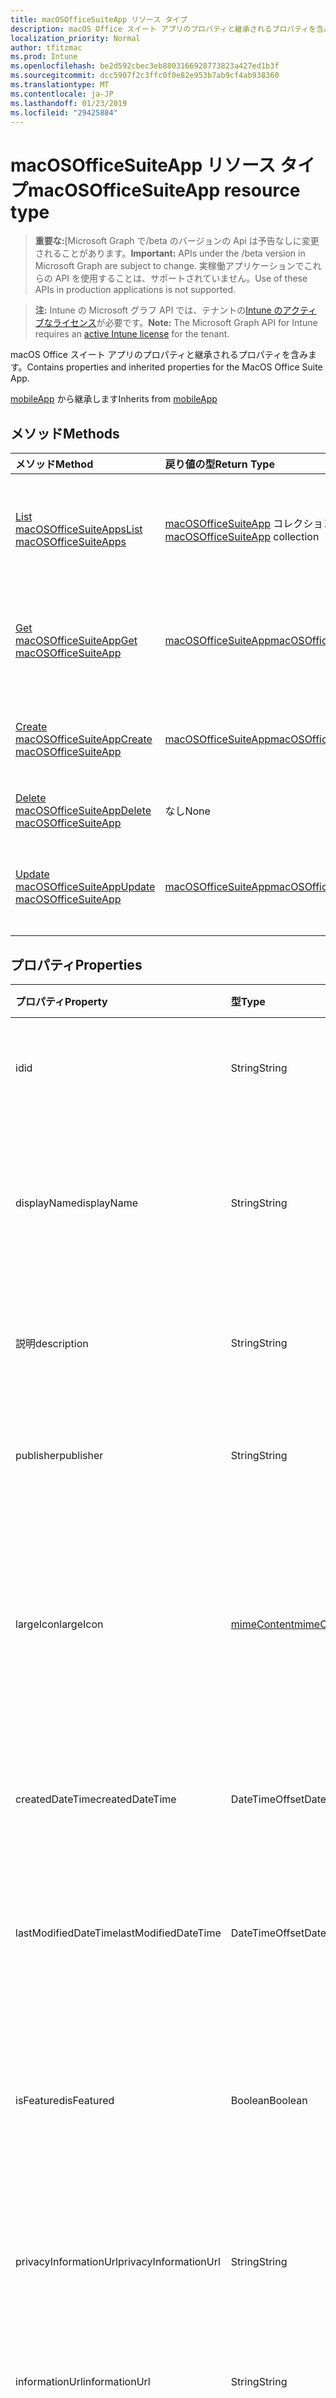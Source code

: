 ```yaml
---
title: macOSOfficeSuiteApp リソース タイプ
description: macOS Office スイート アプリのプロパティと継承されるプロパティを含みます。
localization_priority: Normal
author: tfitzmac
ms.prod: Intune
ms.openlocfilehash: be2d592cbec3eb8803166928773823a427ed1b3f
ms.sourcegitcommit: dcc5907f2c3ffc0f0e82e953b7ab9cf4ab938360
ms.translationtype: MT
ms.contentlocale: ja-JP
ms.lasthandoff: 01/23/2019
ms.locfileid: "29425884"
---
```

# <a name="macosofficesuiteapp-resource-type"></a><span data-ttu-id="11eb9-103">macOSOfficeSuiteApp リソース タイプ</span><span class="sxs-lookup"><span data-stu-id="11eb9-103">macOSOfficeSuiteApp resource type</span></span>

> <span data-ttu-id="11eb9-104">**重要な:**[Microsoft Graph で/beta のバージョンの Api は予告なしに変更されることがあります。</span><span class="sxs-lookup"><span data-stu-id="11eb9-104">**Important:** APIs under the /beta version in Microsoft Graph are subject to change.</span></span> <span data-ttu-id="11eb9-105">実稼働アプリケーションでこれらの API を使用することは、サポートされていません。</span><span class="sxs-lookup"><span data-stu-id="11eb9-105">Use of these APIs in production applications is not supported.</span></span>

> <span data-ttu-id="11eb9-106">**注:** Intune の Microsoft グラフ API では、テナントの[Intune のアクティブなライセンス](https://go.microsoft.com/fwlink/?linkid=839381)が必要です。</span><span class="sxs-lookup"><span data-stu-id="11eb9-106">**Note:** The Microsoft Graph API for Intune requires an [active Intune license](https://go.microsoft.com/fwlink/?linkid=839381) for the tenant.</span></span>

<span data-ttu-id="11eb9-107">macOS Office スイート アプリのプロパティと継承されるプロパティを含みます。</span><span class="sxs-lookup"><span data-stu-id="11eb9-107">Contains properties and inherited properties for the MacOS Office Suite App.</span></span>


<span data-ttu-id="11eb9-108">[mobileApp](../resources/intune-apps-mobileapp.md) から継承します</span><span class="sxs-lookup"><span data-stu-id="11eb9-108">Inherits from [mobileApp](../resources/intune-apps-mobileapp.md)</span></span>

## <a name="methods"></a><span data-ttu-id="11eb9-109">メソッド</span><span class="sxs-lookup"><span data-stu-id="11eb9-109">Methods</span></span>
|<span data-ttu-id="11eb9-110">メソッド</span><span class="sxs-lookup"><span data-stu-id="11eb9-110">Method</span></span>|<span data-ttu-id="11eb9-111">戻り値の型</span><span class="sxs-lookup"><span data-stu-id="11eb9-111">Return Type</span></span>|<span data-ttu-id="11eb9-112">説明</span><span class="sxs-lookup"><span data-stu-id="11eb9-112">Description</span></span>|
|:---|:---|:---|
|[<span data-ttu-id="11eb9-113">List macOSOfficeSuiteApps</span><span class="sxs-lookup"><span data-stu-id="11eb9-113">List macOSOfficeSuiteApps</span></span>](../api/intune-apps-macosofficesuiteapp-list.md)|<span data-ttu-id="11eb9-114">[macOSOfficeSuiteApp](../resources/intune-apps-macosofficesuiteapp.md) コレクション</span><span class="sxs-lookup"><span data-stu-id="11eb9-114">[macOSOfficeSuiteApp](../resources/intune-apps-macosofficesuiteapp.md) collection</span></span>|<span data-ttu-id="11eb9-115">[macOSOfficeSuiteApp](../resources/intune-apps-macosofficesuiteapp.md) オブジェクトのプロパティとリレーションシップをリストします。</span><span class="sxs-lookup"><span data-stu-id="11eb9-115">List properties and relationships of the [macOSOfficeSuiteApp](../resources/intune-apps-macosofficesuiteapp.md) objects.</span></span>|
|[<span data-ttu-id="11eb9-116">Get macOSOfficeSuiteApp</span><span class="sxs-lookup"><span data-stu-id="11eb9-116">Get macOSOfficeSuiteApp</span></span>](../api/intune-apps-macosofficesuiteapp-get.md)|[<span data-ttu-id="11eb9-117">macOSOfficeSuiteApp</span><span class="sxs-lookup"><span data-stu-id="11eb9-117">macOSOfficeSuiteApp</span></span>](../resources/intune-apps-macosofficesuiteapp.md)|<span data-ttu-id="11eb9-118">[macOSOfficeSuiteApp](../resources/intune-apps-macosofficesuiteapp.md) オブジェクトのプロパティとリレーションシップを読み取ります。</span><span class="sxs-lookup"><span data-stu-id="11eb9-118">Read properties and relationships of the [macOSOfficeSuiteApp](../resources/intune-apps-macosofficesuiteapp.md) object.</span></span>|
|[<span data-ttu-id="11eb9-119">Create macOSOfficeSuiteApp</span><span class="sxs-lookup"><span data-stu-id="11eb9-119">Create macOSOfficeSuiteApp</span></span>](../api/intune-apps-macosofficesuiteapp-create.md)|[<span data-ttu-id="11eb9-120">macOSOfficeSuiteApp</span><span class="sxs-lookup"><span data-stu-id="11eb9-120">macOSOfficeSuiteApp</span></span>](../resources/intune-apps-macosofficesuiteapp.md)|<span data-ttu-id="11eb9-121">新しい [macOSOfficeSuiteApp](../resources/intune-apps-macosofficesuiteapp.md) オブジェクトを作成します。</span><span class="sxs-lookup"><span data-stu-id="11eb9-121">Create a new [macOSOfficeSuiteApp](../resources/intune-apps-macosofficesuiteapp.md) object.</span></span>|
|[<span data-ttu-id="11eb9-122">Delete macOSOfficeSuiteApp</span><span class="sxs-lookup"><span data-stu-id="11eb9-122">Delete macOSOfficeSuiteApp</span></span>](../api/intune-apps-macosofficesuiteapp-delete.md)|<span data-ttu-id="11eb9-123">なし</span><span class="sxs-lookup"><span data-stu-id="11eb9-123">None</span></span>|<span data-ttu-id="11eb9-124">[macOSOfficeSuiteApp](../resources/intune-apps-macosofficesuiteapp.md) を削除します。</span><span class="sxs-lookup"><span data-stu-id="11eb9-124">Deletes a [macOSOfficeSuiteApp](../resources/intune-apps-macosofficesuiteapp.md).</span></span>|
|[<span data-ttu-id="11eb9-125">Update macOSOfficeSuiteApp</span><span class="sxs-lookup"><span data-stu-id="11eb9-125">Update macOSOfficeSuiteApp</span></span>](../api/intune-apps-macosofficesuiteapp-update.md)|[<span data-ttu-id="11eb9-126">macOSOfficeSuiteApp</span><span class="sxs-lookup"><span data-stu-id="11eb9-126">macOSOfficeSuiteApp</span></span>](../resources/intune-apps-macosofficesuiteapp.md)|<span data-ttu-id="11eb9-127">[macOSOfficeSuiteApp](../resources/intune-apps-macosofficesuiteapp.md) オブジェクトのプロパティを更新します。</span><span class="sxs-lookup"><span data-stu-id="11eb9-127">Update the properties of a [macOSOfficeSuiteApp](../resources/intune-apps-macosofficesuiteapp.md) object.</span></span>|

## <a name="properties"></a><span data-ttu-id="11eb9-128">プロパティ</span><span class="sxs-lookup"><span data-stu-id="11eb9-128">Properties</span></span>
|<span data-ttu-id="11eb9-129">プロパティ</span><span class="sxs-lookup"><span data-stu-id="11eb9-129">Property</span></span>|<span data-ttu-id="11eb9-130">型</span><span class="sxs-lookup"><span data-stu-id="11eb9-130">Type</span></span>|<span data-ttu-id="11eb9-131">説明</span><span class="sxs-lookup"><span data-stu-id="11eb9-131">Description</span></span>|
|:---|:---|:---|
|<span data-ttu-id="11eb9-132">id</span><span class="sxs-lookup"><span data-stu-id="11eb9-132">id</span></span>|<span data-ttu-id="11eb9-133">String</span><span class="sxs-lookup"><span data-stu-id="11eb9-133">String</span></span>|<span data-ttu-id="11eb9-134">エンティティのキー。</span><span class="sxs-lookup"><span data-stu-id="11eb9-134">Key of the entity.</span></span> <span data-ttu-id="11eb9-135">[mobileApp](../resources/intune-apps-mobileapp.md) から継承します</span><span class="sxs-lookup"><span data-stu-id="11eb9-135">Inherited from [mobileApp](../resources/intune-apps-mobileapp.md)</span></span>|
|<span data-ttu-id="11eb9-136">displayName</span><span class="sxs-lookup"><span data-stu-id="11eb9-136">displayName</span></span>|<span data-ttu-id="11eb9-137">String</span><span class="sxs-lookup"><span data-stu-id="11eb9-137">String</span></span>|<span data-ttu-id="11eb9-138">管理者が提供またはインポートしたアプリのタイトル。</span><span class="sxs-lookup"><span data-stu-id="11eb9-138">The admin provided or imported title of the app.</span></span> <span data-ttu-id="11eb9-139">[mobileApp](../resources/intune-apps-mobileapp.md) から継承します</span><span class="sxs-lookup"><span data-stu-id="11eb9-139">Inherited from [mobileApp](../resources/intune-apps-mobileapp.md)</span></span>|
|<span data-ttu-id="11eb9-140">説明</span><span class="sxs-lookup"><span data-stu-id="11eb9-140">description</span></span>|<span data-ttu-id="11eb9-141">String</span><span class="sxs-lookup"><span data-stu-id="11eb9-141">String</span></span>|<span data-ttu-id="11eb9-142">アプリの説明。</span><span class="sxs-lookup"><span data-stu-id="11eb9-142">The description of the app.</span></span> <span data-ttu-id="11eb9-143">[mobileApp](../resources/intune-apps-mobileapp.md) から継承します</span><span class="sxs-lookup"><span data-stu-id="11eb9-143">Inherited from [mobileApp](../resources/intune-apps-mobileapp.md)</span></span>|
|<span data-ttu-id="11eb9-144">publisher</span><span class="sxs-lookup"><span data-stu-id="11eb9-144">publisher</span></span>|<span data-ttu-id="11eb9-145">String</span><span class="sxs-lookup"><span data-stu-id="11eb9-145">String</span></span>|<span data-ttu-id="11eb9-146">アプリの発行元。</span><span class="sxs-lookup"><span data-stu-id="11eb9-146">The publisher of the app.</span></span> <span data-ttu-id="11eb9-147">[mobileApp](../resources/intune-apps-mobileapp.md) から継承します</span><span class="sxs-lookup"><span data-stu-id="11eb9-147">Inherited from [mobileApp](../resources/intune-apps-mobileapp.md)</span></span>|
|<span data-ttu-id="11eb9-148">largeIcon</span><span class="sxs-lookup"><span data-stu-id="11eb9-148">largeIcon</span></span>|[<span data-ttu-id="11eb9-149">mimeContent</span><span class="sxs-lookup"><span data-stu-id="11eb9-149">mimeContent</span></span>](../resources/intune-shared-mimecontent.md)|<span data-ttu-id="11eb9-150">アプリの詳細に表示され、アイコンのアップロードに使用される大きなアイコン。</span><span class="sxs-lookup"><span data-stu-id="11eb9-150">The large icon, to be displayed in the app details and used for upload of the icon.</span></span> <span data-ttu-id="11eb9-151">[mobileApp](../resources/intune-apps-mobileapp.md) から継承します</span><span class="sxs-lookup"><span data-stu-id="11eb9-151">Inherited from [mobileApp](../resources/intune-apps-mobileapp.md)</span></span>|
|<span data-ttu-id="11eb9-152">createdDateTime</span><span class="sxs-lookup"><span data-stu-id="11eb9-152">createdDateTime</span></span>|<span data-ttu-id="11eb9-153">DateTimeOffset</span><span class="sxs-lookup"><span data-stu-id="11eb9-153">DateTimeOffset</span></span>|<span data-ttu-id="11eb9-154">アプリが作成された日時。</span><span class="sxs-lookup"><span data-stu-id="11eb9-154">The date and time the app was created.</span></span> <span data-ttu-id="11eb9-155">[mobileApp](../resources/intune-apps-mobileapp.md) から継承します</span><span class="sxs-lookup"><span data-stu-id="11eb9-155">Inherited from [mobileApp](../resources/intune-apps-mobileapp.md)</span></span>|
|<span data-ttu-id="11eb9-156">lastModifiedDateTime</span><span class="sxs-lookup"><span data-stu-id="11eb9-156">lastModifiedDateTime</span></span>|<span data-ttu-id="11eb9-157">DateTimeOffset</span><span class="sxs-lookup"><span data-stu-id="11eb9-157">DateTimeOffset</span></span>|<span data-ttu-id="11eb9-158">アプリが最後に変更された日時。</span><span class="sxs-lookup"><span data-stu-id="11eb9-158">The date and time the app was last modified.</span></span> <span data-ttu-id="11eb9-159">[mobileApp](../resources/intune-apps-mobileapp.md) から継承します</span><span class="sxs-lookup"><span data-stu-id="11eb9-159">Inherited from [mobileApp](../resources/intune-apps-mobileapp.md)</span></span>|
|<span data-ttu-id="11eb9-160">isFeatured</span><span class="sxs-lookup"><span data-stu-id="11eb9-160">isFeatured</span></span>|<span data-ttu-id="11eb9-161">Boolean</span><span class="sxs-lookup"><span data-stu-id="11eb9-161">Boolean</span></span>|<span data-ttu-id="11eb9-162">アプリが管理者のおすすめとしてマークされたかどうかを示す値。[mobileApp](../resources/intune-apps-mobileapp.md) から継承します</span><span class="sxs-lookup"><span data-stu-id="11eb9-162">The value indicating whether the app is marked as featured by the admin. Inherited from [mobileApp](../resources/intune-apps-mobileapp.md)</span></span>|
|<span data-ttu-id="11eb9-163">privacyInformationUrl</span><span class="sxs-lookup"><span data-stu-id="11eb9-163">privacyInformationUrl</span></span>|<span data-ttu-id="11eb9-164">String</span><span class="sxs-lookup"><span data-stu-id="11eb9-164">String</span></span>|<span data-ttu-id="11eb9-165">プライバシーに関する声明の URL。</span><span class="sxs-lookup"><span data-stu-id="11eb9-165">The privacy statement Url.</span></span> <span data-ttu-id="11eb9-166">[mobileApp](../resources/intune-apps-mobileapp.md) から継承します</span><span class="sxs-lookup"><span data-stu-id="11eb9-166">Inherited from [mobileApp](../resources/intune-apps-mobileapp.md)</span></span>|
|<span data-ttu-id="11eb9-167">informationUrl</span><span class="sxs-lookup"><span data-stu-id="11eb9-167">informationUrl</span></span>|<span data-ttu-id="11eb9-168">String</span><span class="sxs-lookup"><span data-stu-id="11eb9-168">String</span></span>|<span data-ttu-id="11eb9-169">詳細情報の URL。</span><span class="sxs-lookup"><span data-stu-id="11eb9-169">The more information Url.</span></span> <span data-ttu-id="11eb9-170">[mobileApp](../resources/intune-apps-mobileapp.md) から継承します</span><span class="sxs-lookup"><span data-stu-id="11eb9-170">Inherited from [mobileApp](../resources/intune-apps-mobileapp.md)</span></span>|
|<span data-ttu-id="11eb9-171">owner</span><span class="sxs-lookup"><span data-stu-id="11eb9-171">owner</span></span>|<span data-ttu-id="11eb9-172">String</span><span class="sxs-lookup"><span data-stu-id="11eb9-172">String</span></span>|<span data-ttu-id="11eb9-173">アプリの所有者。</span><span class="sxs-lookup"><span data-stu-id="11eb9-173">The owner of the app.</span></span> <span data-ttu-id="11eb9-174">[mobileApp](../resources/intune-apps-mobileapp.md) から継承します</span><span class="sxs-lookup"><span data-stu-id="11eb9-174">Inherited from [mobileApp](../resources/intune-apps-mobileapp.md)</span></span>|
|<span data-ttu-id="11eb9-175">developer</span><span class="sxs-lookup"><span data-stu-id="11eb9-175">developer</span></span>|<span data-ttu-id="11eb9-176">String</span><span class="sxs-lookup"><span data-stu-id="11eb9-176">String</span></span>|<span data-ttu-id="11eb9-177">アプリの開発者。</span><span class="sxs-lookup"><span data-stu-id="11eb9-177">The developer of the app.</span></span> <span data-ttu-id="11eb9-178">[mobileApp](../resources/intune-apps-mobileapp.md) から継承します</span><span class="sxs-lookup"><span data-stu-id="11eb9-178">Inherited from [mobileApp](../resources/intune-apps-mobileapp.md)</span></span>|
|<span data-ttu-id="11eb9-179">notes</span><span class="sxs-lookup"><span data-stu-id="11eb9-179">notes</span></span>|<span data-ttu-id="11eb9-180">String</span><span class="sxs-lookup"><span data-stu-id="11eb9-180">String</span></span>|<span data-ttu-id="11eb9-181">アプリ用のメモ。</span><span class="sxs-lookup"><span data-stu-id="11eb9-181">Notes for the app.</span></span> <span data-ttu-id="11eb9-182">[mobileApp](../resources/intune-apps-mobileapp.md) から継承します</span><span class="sxs-lookup"><span data-stu-id="11eb9-182">Inherited from [mobileApp](../resources/intune-apps-mobileapp.md)</span></span>|
|<span data-ttu-id="11eb9-183">uploadState</span><span class="sxs-lookup"><span data-stu-id="11eb9-183">uploadState</span></span>|<span data-ttu-id="11eb9-184">Int32</span><span class="sxs-lookup"><span data-stu-id="11eb9-184">Int32</span></span>|<span data-ttu-id="11eb9-185">アップロードの状態です。</span><span class="sxs-lookup"><span data-stu-id="11eb9-185">The upload state.</span></span> <span data-ttu-id="11eb9-186">[mobileApp](../resources/intune-apps-mobileapp.md) から継承します</span><span class="sxs-lookup"><span data-stu-id="11eb9-186">Inherited from [mobileApp](../resources/intune-apps-mobileapp.md)</span></span>|
|<span data-ttu-id="11eb9-187">publishingState</span><span class="sxs-lookup"><span data-stu-id="11eb9-187">publishingState</span></span>|[<span data-ttu-id="11eb9-188">mobileAppPublishingState</span><span class="sxs-lookup"><span data-stu-id="11eb9-188">mobileAppPublishingState</span></span>](../resources/intune-apps-mobileapppublishingstate.md)|<span data-ttu-id="11eb9-189">アプリの発行の状態。</span><span class="sxs-lookup"><span data-stu-id="11eb9-189">The publishing state for the app.</span></span> <span data-ttu-id="11eb9-190">アプリが発行されていない限り、アプリを割り当てることができません。</span><span class="sxs-lookup"><span data-stu-id="11eb9-190">The app cannot be assigned unless the app is published.</span></span> <span data-ttu-id="11eb9-191">[MobileApp](../resources/intune-apps-mobileapp.md)から継承されます。</span><span class="sxs-lookup"><span data-stu-id="11eb9-191">Inherited from [mobileApp](../resources/intune-apps-mobileapp.md).</span></span> <span data-ttu-id="11eb9-192">可能な値は、`notPublished`、`processing`、`published` です。</span><span class="sxs-lookup"><span data-stu-id="11eb9-192">Possible values are: `notPublished`, `processing`, `published`.</span></span>|
|<span data-ttu-id="11eb9-193">isAssigned</span><span class="sxs-lookup"><span data-stu-id="11eb9-193">isAssigned</span></span>|<span data-ttu-id="11eb9-194">Boolean</span><span class="sxs-lookup"><span data-stu-id="11eb9-194">Boolean</span></span>|<span data-ttu-id="11eb9-195">アプリケーションが少なくとも 1 つのグループに割り当てられているかどうかを示す値です。</span><span class="sxs-lookup"><span data-stu-id="11eb9-195">The value indicating whether the app is assigned to at least one group.</span></span> <span data-ttu-id="11eb9-196">[mobileApp](../resources/intune-apps-mobileapp.md) から継承します</span><span class="sxs-lookup"><span data-stu-id="11eb9-196">Inherited from [mobileApp](../resources/intune-apps-mobileapp.md)</span></span>|
|<span data-ttu-id="11eb9-197">roleScopeTagIds</span><span class="sxs-lookup"><span data-stu-id="11eb9-197">roleScopeTagIds</span></span>|<span data-ttu-id="11eb9-198">String コレクション</span><span class="sxs-lookup"><span data-stu-id="11eb9-198">String collection</span></span>|<span data-ttu-id="11eb9-199">このモバイル アプリケーションのスコープのタグ id の一覧です。</span><span class="sxs-lookup"><span data-stu-id="11eb9-199">List of scope tag ids for this mobile app.</span></span> <span data-ttu-id="11eb9-200">[mobileApp](../resources/intune-apps-mobileapp.md) から継承します</span><span class="sxs-lookup"><span data-stu-id="11eb9-200">Inherited from [mobileApp](../resources/intune-apps-mobileapp.md)</span></span>|

## <a name="relationships"></a><span data-ttu-id="11eb9-201">リレーションシップ</span><span class="sxs-lookup"><span data-stu-id="11eb9-201">Relationships</span></span>
|<span data-ttu-id="11eb9-202">リレーションシップ</span><span class="sxs-lookup"><span data-stu-id="11eb9-202">Relationship</span></span>|<span data-ttu-id="11eb9-203">型</span><span class="sxs-lookup"><span data-stu-id="11eb9-203">Type</span></span>|<span data-ttu-id="11eb9-204">説明</span><span class="sxs-lookup"><span data-stu-id="11eb9-204">Description</span></span>|
|:---|:---|:---|
|<span data-ttu-id="11eb9-205">categories</span><span class="sxs-lookup"><span data-stu-id="11eb9-205">categories</span></span>|<span data-ttu-id="11eb9-206">[mobileAppCategory](../resources/intune-apps-mobileappcategory.md) コレクション</span><span class="sxs-lookup"><span data-stu-id="11eb9-206">[mobileAppCategory](../resources/intune-apps-mobileappcategory.md) collection</span></span>|<span data-ttu-id="11eb9-207">このアプリのカテゴリのリスト。</span><span class="sxs-lookup"><span data-stu-id="11eb9-207">The list of categories for this app.</span></span> <span data-ttu-id="11eb9-208">[mobileApp](../resources/intune-apps-mobileapp.md) から継承します</span><span class="sxs-lookup"><span data-stu-id="11eb9-208">Inherited from [mobileApp](../resources/intune-apps-mobileapp.md)</span></span>|
|<span data-ttu-id="11eb9-209">assignments</span><span class="sxs-lookup"><span data-stu-id="11eb9-209">assignments</span></span>|<span data-ttu-id="11eb9-210">[mobileAppAssignment](../resources/intune-apps-mobileappassignment.md) コレクション</span><span class="sxs-lookup"><span data-stu-id="11eb9-210">[mobileAppAssignment](../resources/intune-apps-mobileappassignment.md) collection</span></span>|<span data-ttu-id="11eb9-211">このモバイル アプリのグループ割り当てのリスト。</span><span class="sxs-lookup"><span data-stu-id="11eb9-211">The list of group assignments for this mobile app.</span></span> <span data-ttu-id="11eb9-212">[mobileApp](../resources/intune-apps-mobileapp.md) から継承します</span><span class="sxs-lookup"><span data-stu-id="11eb9-212">Inherited from [mobileApp](../resources/intune-apps-mobileapp.md)</span></span>|
|<span data-ttu-id="11eb9-213">installSummary</span><span class="sxs-lookup"><span data-stu-id="11eb9-213">installSummary</span></span>|[<span data-ttu-id="11eb9-214">mobileAppInstallSummary</span><span class="sxs-lookup"><span data-stu-id="11eb9-214">mobileAppInstallSummary</span></span>](../resources/intune-apps-mobileappinstallsummary.md)|<span data-ttu-id="11eb9-215">モバイル アプリ インストール概要です。</span><span class="sxs-lookup"><span data-stu-id="11eb9-215">Mobile App Install Summary.</span></span> <span data-ttu-id="11eb9-216">[mobileApp](../resources/intune-apps-mobileapp.md) から継承します</span><span class="sxs-lookup"><span data-stu-id="11eb9-216">Inherited from [mobileApp](../resources/intune-apps-mobileapp.md)</span></span>|
|<span data-ttu-id="11eb9-217">deviceStatuses</span><span class="sxs-lookup"><span data-stu-id="11eb9-217">deviceStatuses</span></span>|<span data-ttu-id="11eb9-218">[mobileAppInstallStatus](../resources/intune-apps-mobileappinstallstatus.md)コレクション</span><span class="sxs-lookup"><span data-stu-id="11eb9-218">[mobileAppInstallStatus](../resources/intune-apps-mobileappinstallstatus.md) collection</span></span>|<span data-ttu-id="11eb9-219">このモバイル アプリケーションのインストール状況の一覧です。</span><span class="sxs-lookup"><span data-stu-id="11eb9-219">The list of installation states for this mobile app.</span></span> <span data-ttu-id="11eb9-220">[mobileApp](../resources/intune-apps-mobileapp.md) から継承します</span><span class="sxs-lookup"><span data-stu-id="11eb9-220">Inherited from [mobileApp](../resources/intune-apps-mobileapp.md)</span></span>|
|<span data-ttu-id="11eb9-221">userStatuses</span><span class="sxs-lookup"><span data-stu-id="11eb9-221">userStatuses</span></span>|<span data-ttu-id="11eb9-222">[userAppInstallStatus](../resources/intune-apps-userappinstallstatus.md)コレクション</span><span class="sxs-lookup"><span data-stu-id="11eb9-222">[userAppInstallStatus](../resources/intune-apps-userappinstallstatus.md) collection</span></span>|<span data-ttu-id="11eb9-223">このモバイル アプリケーションのインストール状況の一覧です。</span><span class="sxs-lookup"><span data-stu-id="11eb9-223">The list of installation states for this mobile app.</span></span> <span data-ttu-id="11eb9-224">[mobileApp](../resources/intune-apps-mobileapp.md) から継承します</span><span class="sxs-lookup"><span data-stu-id="11eb9-224">Inherited from [mobileApp](../resources/intune-apps-mobileapp.md)</span></span>|

## <a name="json-representation"></a><span data-ttu-id="11eb9-225">JSON 表記</span><span class="sxs-lookup"><span data-stu-id="11eb9-225">JSON Representation</span></span>
<span data-ttu-id="11eb9-226">以下は、リソースの JSON 表記です。</span><span class="sxs-lookup"><span data-stu-id="11eb9-226">Here is a JSON representation of the resource.</span></span>
<!-- {
  "blockType": "resource",
  "keyProperty": "id",
  "@odata.type": "microsoft.graph.macOSOfficeSuiteApp"
}
-->
``` json
{
  "@odata.type": "#microsoft.graph.macOSOfficeSuiteApp",
  "id": "String (identifier)",
  "displayName": "String",
  "description": "String",
  "publisher": "String",
  "largeIcon": {
    "@odata.type": "microsoft.graph.mimeContent",
    "type": "String",
    "value": "binary"
  },
  "createdDateTime": "String (timestamp)",
  "lastModifiedDateTime": "String (timestamp)",
  "isFeatured": true,
  "privacyInformationUrl": "String",
  "informationUrl": "String",
  "owner": "String",
  "developer": "String",
  "notes": "String",
  "uploadState": 1024,
  "publishingState": "String",
  "isAssigned": true,
  "roleScopeTagIds": [
    "String"
  ]
}
```




